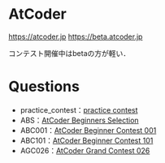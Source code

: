 # AtCoder
https://atcoder.jp
https://beta.atcoder.jp

コンテスト開催中はbetaの方が軽い．

# Questions
* practice_contest：[practice contest](https://beta.atcoder.jp/contests/practice)
* ABS：[AtCoder Beginners Selection](https://beta.atcoder.jp/contests/abs)
* ABC001：[AtCoder Beginner Contest 001](https://beta.atcoder.jp/contests/abc001/)
* ABC101：[AtCoder Beginner Contest 101](https://beta.atcoder.jp/contests/abc101)
* AGC026：[AtCoder Grand Contest 026](https://beta.atcoder.jp/contests/agc026)
